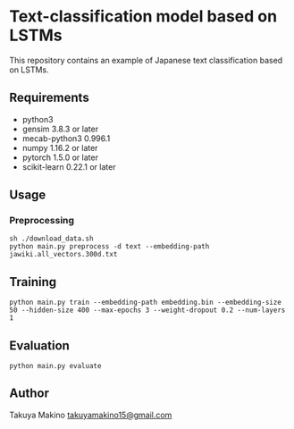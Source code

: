 # Text-classification model based on LSTMs
This repository contains an example of Japanese text classification based on LSTMs.

## Requirements
- python3
- gensim 3.8.3 or later
- mecab-python3 0.996.1
- numpy 1.16.2 or later
- pytorch 1.5.0 or later
- scikit-learn 0.22.1 or later

## Usage
### Preprocessing
```
sh ./download_data.sh
python main.py preprocess -d text --embedding-path jawiki.all_vectors.300d.txt
```

## Training
```
python main.py train --embedding-path embedding.bin --embedding-size 50 --hidden-size 400 --max-epochs 3 --weight-dropout 0.2 --num-layers 1
```

## Evaluation
```
python main.py evaluate
```

## Author
Takuya Makino takuyamakino15@gmail.com
